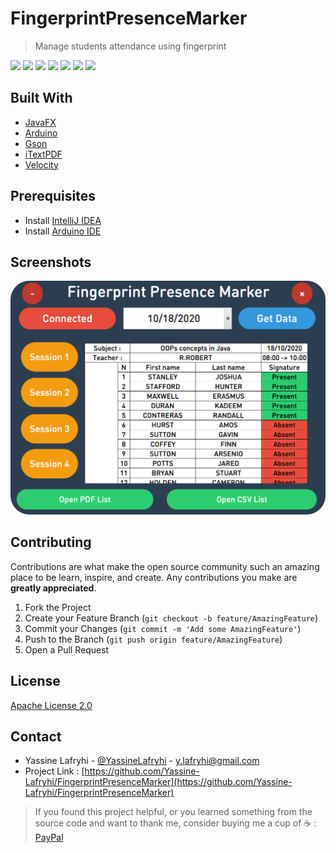 # FingerprintPresenceMarker
> Manage students attendance using fingerprint

![](https://img.shields.io/badge/build-passing-brightgreen)
![](https://img.shields.io/badge/license-Apache-blue)
![](https://img.shields.io/badge/version-1.0.0-orange)
![](https://img.shields.io/badge/sqlite_jdbc-3.8.11.2-red)
![](https://img.shields.io/badge/gson-2.8.6-green)
![](https://img.shields.io/badge/itextpdf-7.1.9-purple)
![](https://img.shields.io/badge/apache_velocity-2.2-yellow)

## Built With
* [JavaFX](https://openjfx.io/)
* [Arduino](https://www.arduino.cc/)
* [Gson](https://github.com/google/gson)
* [iTextPDF](https://itextpdf.com/en)
* [Velocity](https://velocity.apache.org/)

## Prerequisites

- Install [IntelliJ IDEA](https://www.jetbrains.com/idea)
- Install [Arduino IDE](https://www.arduino.cc/en/Main/Software)

## Screenshots

![](screenshots/ScreenShot1.png)

## Contributing

Contributions are what make the open source community such an amazing place to be learn, inspire, and create. Any contributions you make are **greatly appreciated**.

1. Fork the Project
2. Create your Feature Branch (`git checkout -b feature/AmazingFeature`)
3. Commit your Changes (`git commit -m 'Add some AmazingFeature'`)
4. Push to the Branch (`git push origin feature/AmazingFeature`)
5. Open a Pull Request

## License
[Apache License 2.0](https://choosealicense.com/licenses/apache-2.0/)

## Contact
- Yassine Lafryhi - [@YassineLafryhi](https://twitter.com/YassineLafryhi) - [y.lafryhi@gmail.com](mailto:y.lafryhi@gmail.com)
- Project Link : [https://github.com/Yassine-Lafryhi/FingerprintPresenceMarker](https://github.com/Yassine-Lafryhi/FingerprintPresenceMarker)

>If you found this project helpful, or you learned something from the source code and want to thank me, consider buying me a cup of ☕️ : [PayPal](https://paypal.me/YASSINELAFRYHI)
